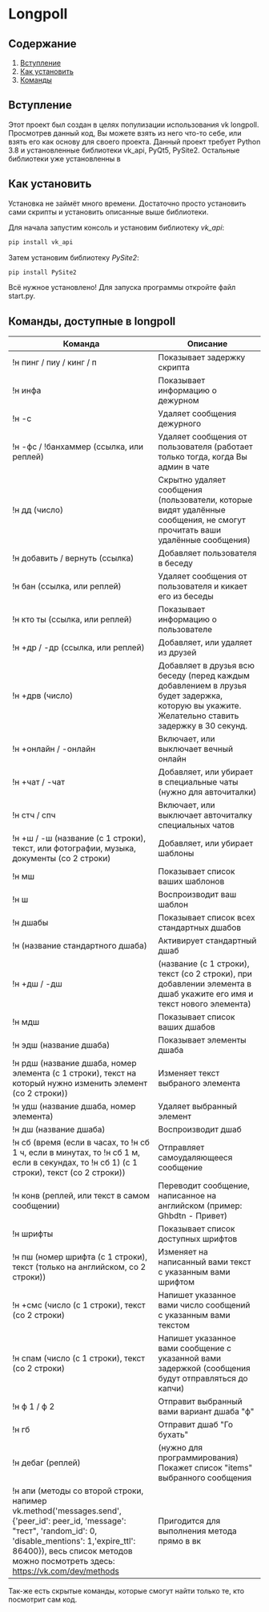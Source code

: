 # Longpoll
## Содержание
1. [Вступление](https://github.com/Nikitolpl/Longpoll#Вступление)
2. [Как установить](https://github.com/Nikitolpl/Longpoll#Как-установить)
4. [Команды](https://github.com/Nikitolpl/Longpoll#Сигналы)

## Вступление

Этот проект был создан в целях популизации использования vk longpoll. Просмотрев данный код, Вы можете взять из него что-то себе,
или взять его как основу для своего проекта. Данный проект требует Python 3.8 и установленные библиотеки vk_api, PyQt5, PySite2. Остальные 
библиотеки уже установленны в 

## Как установить
Установка не займёт много времени. Достаточно просто установить сами скрипты и установить описанные выше библиотеки.

Для начала запустим консоль и установим библиотеку *vk_api*:
```bash
pip install vk_api
```
Затем установим библиотеку *PySite2*:
```bash
pip install PySite2
```

Всё нужное установлено! Для запуска программы откройте файл start.py.

## Команды, доступные в longpoll

|Команда|Описание|
|---|---|
|!н пинг / пиу / кинг / п | Показывает задержку скрипта |
|!н инфа | Показывает информацию о дежурном |
|!н -с | Удаляет сообщения дежурного |
|!н -фс / !банхаммер (ссылка, или реплей) | Удаляет сообщения от пользователя (работает только тогда, когда Вы админ в чате |
|!н дд (число) | Скрытно удаляет сообщения (пользователи, которые видят удалённые сообщения, не смогут прочитать ваши удалённые сообщения) |
|!н добавить / вернуть (ссылка) | Добавляет пользователя в беседу |
|!н бан (ссылка, или реплей) | Удаляет сообщения от пользователя и кикает его из беседы |
|!н кто ты (ссылка, или реплей) | Показывает информацию о пользователе |
|!н +др / -др (ссылка, или реплей) | Добавляет, или удаляет из друзей |
|!н +дрв (число) | Добавляет в друзья всю беседу (перед каждым добавлением в лрузья будет задержка, которую вы укажите. Желательно ставить задержку в 30 секунд. |
|!н +онлайн / -онлайн | Включает, или выключает вечный онлайн |
|!н +чат / -чат | Добавляет, или убирает в специальные чаты (нужно для авточиталки) |
|!н стч / cпч | Включает, или выключает авточиталку специальных чатов |
|!н +ш / -ш (название (с 1 строки), текст, или фотографии, музыка, документы (со 2 строки) | Добавляет, или убирает шаблоны |
|!н мш | Показывает список ваших шаблонов |
|!н ш | Воспроизводит ваш шаблон |
|!н дшабы | Показывает список всех стандартных дшабов |
|!н (название стандартного дшаба) | Активирует стандартный дшаб |
|!н +дш / -дш | (название (с 1 строки), текст (со 2 строки), при добавлении элемента в дшаб укажите его имя и текст нового элемента) | Добавляет новый дшаб, или добавляет новый элемнт в существующий дшаб, или удаляет дшаб |
|!н мдш | Показывает список ваших дшабов |
|!н эдш (название дшаба) | Показывает элементы дшаба |
|!н рдш (название дшаба, номер элемента (с 1 строки), текст на который нужно изменить элемент (со 2 строки)) | Изменяет текст выбраного элемента |
|!н удш (название дшаба, номер элемента) | Удаляет выбранный элемент |
|!н дш (название дшаба) | Воспроизводит дшаб |
|!н сб (время (если в часах, то !н сб 1 ч, если в минутах, то !н сб 1 м, если в секундах, то !н сб 1) (с 1 строки), текст (со 2 строки)) | Отправляет самоудаляющееся сообщение |
|!н конв (реплей, или текст в самом сообщении) | Переводит сообщение, написанное на английском (пример: Ghbdtn - Привет) |
|!н шрифты | Показывает список доступных шрифтов |
|!н пш (номер шрифта (с 1 строки), текст (только на английском, со 2 строки)) | Изменяет на написанный вами текст с указанным вами шрифтом |
|!н +смс (число (с 1 строки), текст (со 2 строки) | Напишет указанное вами число сообщений с указанным вами текстом |
|!н спам (число (с 1 строки), текст (со 2 строки) | Напишет указанное вами сообщение с указанной вами задержкой (сообщения будут отправляться до капчи) |
|!н ф 1 / ф 2 | Отправит выбранный вами вариант дшаба "ф" |
|!н гб | Отправит дшаб "Го бухать" |
|!н дебаг (реплей) | (нужно для программирования) Покажет список "items" выбранного сообщения |
|!н апи (методы со второй строки, напимер vk.method('messages.send', {'peer_id': peer_id, 'message': "тест", 'random_id': 0, 'disable_mentions': 1,'expire_ttl': 86400}), весь список методов можно посмотреть здесь: https://vk.com/dev/methods | Пригодится для выполнения метода прямо в вк |

Так-же есть скрытые команды, которые смогут найти только те, кто посмотрит сам код.

